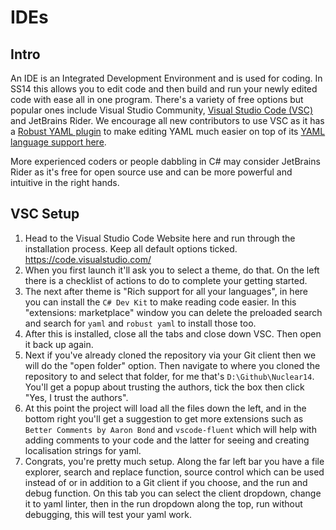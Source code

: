 # IDEs

## Intro
An IDE is an Integrated Development Environment and is used for coding. In SS14 this allows you to edit code and then build and run your newly edited code with ease all in one program. There's a variety of free options but popular ones include Visual Studio Community, [Visual Studio Code (VSC)](https://code.visualstudio.com/) and JetBrains Rider. We encourage all new contributors to use VSC as it has a [Robust YAML plugin](https://marketplace.visualstudio.com/items?itemName=slava0135.robust-yaml) to make editing YAML much easier on top of its [YAML language support here](https://marketplace.visualstudio.com/items?itemName=redhat.vscode-yaml).

More experienced coders or people dabbling in C# may consider JetBrains Rider as it's free for open source use and can be more powerful and intuitive in the right hands.

## VSC Setup
1. Head to the Visual Studio Code Website here and run through the installation process. Keep all default options ticked. https://code.visualstudio.com/
2. When you first launch it'll ask you to select a theme, do that. On the left there is a checklist of actions to do to complete your getting started. 
3. The next after theme is "Rich support for all your languages", in here you can install the `C# Dev Kit` to make reading code easier. In this "extensions: marketplace" window you can delete the preloaded search and search for `yaml` and `robust yaml` to install those too.
4. After this is installed, close all the tabs and close down VSC. Then open it back up again.
5. Next if you've already cloned the repository via your Git client then we will do the "open folder" option. Then navigate to where you cloned the repository to and select that folder, for me that's `D:\Github\Nuclear14`. You'll get a popup about trusting the authors, tick the box then click "Yes, I trust the authors".
6. At this point the project will load all the files down the left, and in the bottom right you'll get a suggestion to get more extensions such as `Better Comments by Aaron Bond` and `vscode-fluent` which will help with adding comments to your code and the latter for seeing and creating localisation strings for yaml.
7. Congrats, you're pretty much setup. Along the far left bar you have a file explorer, search and replace function, source control which can be used instead of or in addition to a Git client if you choose, and the run and debug function. On this tab you can select the client dropdown, change it to yaml linter, then in the run dropdown along the top, run without debugging, this will test your yaml work.
